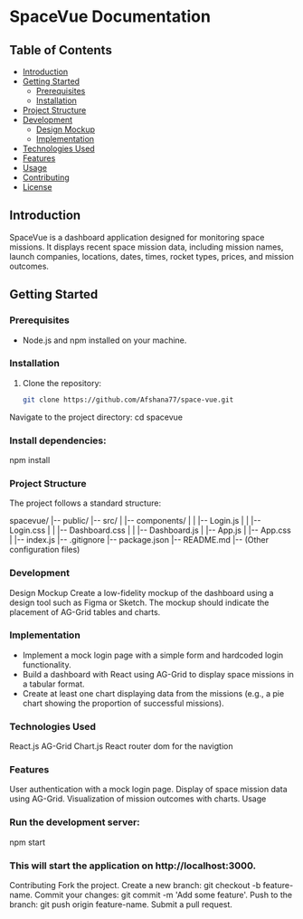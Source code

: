 # SpaceVue  Documentation

## Table of Contents
- [Introduction](#introduction)
- [Getting Started](#getting-started)
  - [Prerequisites](#prerequisites)
  - [Installation](#installation)
- [Project Structure](#project-structure)
- [Development](#development)
  - [Design Mockup](#design-mockup)
  - [Implementation](#implementation)
- [Technologies Used](#technologies-used)
- [Features](#features)
- [Usage](#usage)
- [Contributing](#contributing)
- [License](#license)

## Introduction
SpaceVue is a dashboard application designed for monitoring space missions. It displays recent space mission data, including mission names, launch companies, locations, dates, times, rocket types, prices, and mission outcomes.

## Getting Started

### Prerequisites
- Node.js and npm installed on your machine.

### Installation
1. Clone the repository:

   ```bash
   git clone https://github.com/Afshana77/space-vue.git

Navigate to the project directory:
cd spacevue


### Install dependencies:
npm install

### Project Structure
The project follows a standard structure:

spacevue/
|-- public/
|-- src/
|   |-- components/
|   |   |-- Login.js
|   |   |-- Login.css
|   |   |-- Dashboard.css
|   |   |-- Dashboard.js
|   |-- App.js
|   |-- App.css
|   |-- index.js
|-- .gitignore
|-- package.json
|-- README.md
|-- (Other configuration files)


### Development
Design Mockup
Create a low-fidelity mockup of the dashboard using a design tool such as Figma or Sketch. The mockup should indicate the placement of AG-Grid tables and charts.

### Implementation
* Implement a mock login page with a simple form and hardcoded login functionality.
* Build a dashboard with React using AG-Grid to display space missions in a tabular format.
* Create at least one chart displaying data from the missions (e.g., a pie chart showing the proportion of successful missions).
### Technologies Used
React.js
AG-Grid
Chart.js
React router dom for the navigtion
### Features
User authentication with a mock login page.
Display of space mission data using AG-Grid.
Visualization of mission outcomes with charts.
Usage
### Run the development server:
npm start

### This will start the application on http://localhost:3000.

Contributing
Fork the project.
Create a new branch: git checkout -b feature-name.
Commit your changes: git commit -m 'Add some feature'.
Push to the branch: git push origin feature-name.
Submit a pull request.